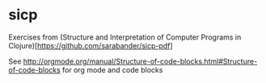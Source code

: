 sicp
====

Exercises from (Structure and Interpretation of Computer Programs in Clojure)[https://github.com/sarabander/sicp-pdf]


See http://orgmode.org/manual/Structure-of-code-blocks.html#Structure-of-code-blocks for org mode and code blocks